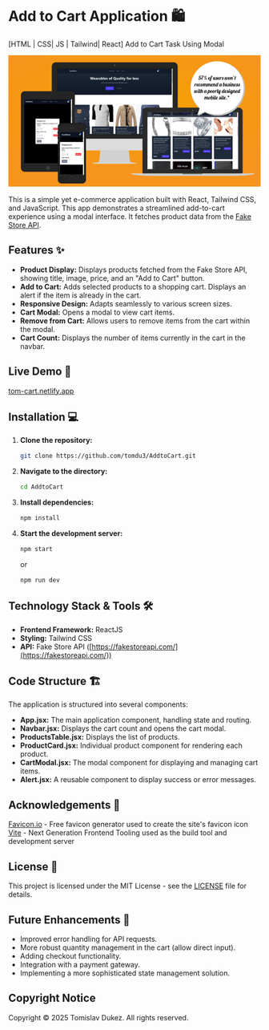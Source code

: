 # Add to Cart Application 🛍️
[HTML | CSS| JS | Tailwind| React] Add to Cart Task Using Modal

![Responsive Web Site Screenshot](./docs/amiresponsive.png)

This is a simple yet e-commerce application built with React, Tailwind CSS, and JavaScript.  This app demonstrates a streamlined add-to-cart experience using a modal interface. It fetches product data from the [Fake Store API](https://fakestoreapi.com/).

## Features ✨

*   **Product Display:**  Displays products fetched from the Fake Store API, showing title, image, price, and an "Add to Cart" button.
*   **Add to Cart:** Adds selected products to a shopping cart.  Displays an alert if the item is already in the cart.
*   **Responsive Design:**  Adapts seamlessly to various screen sizes.
*   **Cart Modal:** Opens a modal to view cart items.
*   **Remove from Cart:**  Allows users to remove items from the cart within the modal.
*   **Cart Count:** Displays the number of items currently in the cart in the navbar.

## Live Demo 🚀

[tom-cart.netlify.app](https://tom-cart.netlify.app)


## Installation 💻

1.  **Clone the repository:**

    ```bash
    git clone https://github.com/tomdu3/AddtoCart.git
    ```

2.  **Navigate to the directory:**

    ```bash
    cd AddtoCart
    ```

3.  **Install dependencies:**

    ```bash
    npm install
    ```

4.  **Start the development server:**

    ```bash
    npm start
    ```
    or
    ```bash
    npm run dev
    ```

## Technology Stack & Tools 🛠️

*   **Frontend Framework:** ReactJS
*   **Styling:** Tailwind CSS
*   **API:** Fake Store API ([https://fakestoreapi.com/](https://fakestoreapi.com/))


## Code Structure 🏗️

The application is structured into several components:

*   **App.jsx:** The main application component, handling state and routing.
*   **Navbar.jsx:** Displays the cart count and opens the cart modal.
*   **ProductsTable.jsx:** Displays the list of products.
*   **ProductCard.jsx:** Individual product component for rendering each product.
*   **CartModal.jsx:** The modal component for displaying and managing cart items.
*   **Alert.jsx:** A reusable component to display success or error messages.

## Acknowledgements 🙏

[Favicon.io](https://favicon.io/) - Free favicon generator used to create the site's favicon icon
[Vite](https://vitejs.dev/) - Next Generation Frontend Tooling used as the build tool and development server


## License 📄

This project is licensed under the MIT License - see the [LICENSE](LICENSE) file for details.

## Future Enhancements 🚀

*   Improved error handling for API requests.
*   More robust quantity management in the cart (allow direct input).
*   Adding checkout functionality.
*   Integration with a payment gateway.
*   Implementing a more sophisticated state management solution.

## Copyright Notice
Copyright © 2025 Tomislav Dukez. All rights reserved.